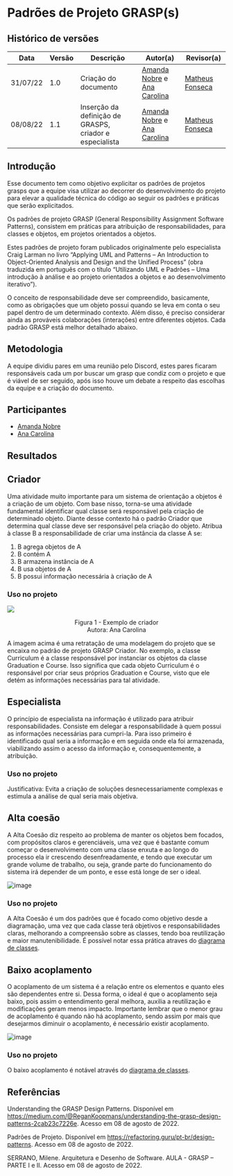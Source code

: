 # Padrões de Projeto GRASP(s)

## Histórico de versões
| Data     | Versão | Descrição                                               | Autor(a)                                                                                                    | Revisor(a) |
| -------- | ------ | ------------------------------------------------------- | ----------------------------------------------------------------------------------------------------------- | ---------- |
| 31/07/22 | 1.0    | Criação do documento                                    | [Amanda Nobre](https://github.com/AmandaNbr) e [Ana Carolina](https://github.com/AnaCarolinaRodriguesLeite) | [Matheus Fonseca](https://github.com/gatotabaco)           |
| 08/08/22 | 1.1    | Inserção da definição de GRASPS, criador e especialista | [Amanda Nobre](https://github.com/AmandaNbr) e [Ana Carolina](https://github.com/AnaCarolinaRodriguesLeite) | [Matheus Fonseca](https://github.com/gatotabaco)           |

## Introdução

Esse documento tem como objetivo explicitar os padrões de projetos grasps que a equipe visa utilizar ao decorrer do desenvolvimento do projeto para elevar a qualidade técnica do código 
ao seguir os padrões e práticas que serão explicitados.

Os padrões de projeto GRASP (General Responsibility Assignment Software Patterns), consistem em práticas para atribuição de responsabilidades, para classes e objetos, em projetos orientados a objetos.

Estes padrões de projeto foram publicados originalmente pelo especialista Craig Larman no livro “Applying UML and Patterns – An Introduction to Object-Oriented Analysis and Design and the Unified Process” (obra traduzida em português com o título “Utilizando UML e Padrões – Uma introdução à análise e ao projeto orientados a objetos e ao desenvolvimento iterativo”).

O conceito de responsabilidade deve ser compreendido, basicamente, como as obrigações que um objeto possui quando se leva em conta o seu papel dentro de um determinado contexto. Além disso, é preciso considerar ainda as prováveis colaborações (interações) entre diferentes objetos. Cada padrão GRASP está melhor detalhado abaixo.

## Metodologia

A equipe dividiu pares em uma reunião pelo Discord, estes pares ficaram responsáveis cada um por buscar um grasp que condiz com o projeto e que é viável de ser seguido, após isso houve um debate a respeito das escolhas da equipe e a criação do documento.


## Participantes

- [Amanda Nobre](https://github.com/AmandaNbr)
- [Ana Carolina](https://github.com/AnaCarolinaRodriguesLeite)

## Resultados

<!-- Criador; Especialista na Informação; Alta Coesão; Baixo Acoplamento; Controlador; Polimorfismo; Indireção; Fabricação ou Invenção Pura e Variações Protegidas.-->

## Criador
Uma atividade muito importante para um sistema de orientação a objetos é a criação de um objeto. Com base nisso, torna-se uma atividade fundamental identificar qual classe será responsável pela criação de determinado objeto. Diante desse contexto há o padrão Criador que determina qual classe deve ser responsável pela criação do objeto. Atribua à classe B a responsabilidade de criar uma instância da classe A se:

1. B agrega objetos de A
2. B contém A
3. B armazena instância de A
4. B usa objetos de A
5. B possui informação necessária à criação de A

### Uso no projeto

<img src="images/GRASPS/Criador.png" align = "center" />
<p align = "center"> 
Figura 1 - Exemplo de criador <br>
Autora:  Ana Carolina
</p>

A imagem acima é uma retratação de uma modelagem do projeto que se encaixa no padrão de projeto GRASP Criador. No exemplo, a classe Curriculum é a classe responsável por instanciar os objetos da classe Graduation e Course. Isso significa que cada objeto Curriculum é o responsável por criar seus próprios Graduation e Course, visto que ele detém as informações necessárias para tal atividade.


## Especialista
O princípio de especialista na informação é utilizado para atribuir responsabilidades. Consiste em delegar a responsabilidade à quem possui as informações necessárias para cumpri-la. Para isso primeiro é identificado qual seria a informação e em seguida onde ela foi armazenada, viabilizando assim o acesso da informação e, consequentemente, a atribuição.

### Uso no projeto
Justificativa: Evita a criação de soluções desnecessariamente complexas e estimula a análise de qual seria mais objetiva.


## Alta coesão
A Alta Coesão diz respeito ao problema de manter os objetos bem focados, com 
propósitos claros e gerenciáveis, uma vez que é bastante comum começar o desenvolvimento com uma classe enxuta e ao longo do processo ela ir crescendo desenfreadamente, 
e tendo que executar um grande volume de trabalho, ou seja, grande parte do funcionamento do sistema irá depender de um ponto, e esse está longe de ser o ideal.

![image](https://user-images.githubusercontent.com/44625056/184447382-e1dfa6b1-980b-42a8-ade5-29988894a07a.png)

### Uso no projeto
A Alta Coesão é um dos padrões que é focado como objetivo desde a diagramação, uma vez que cada classe terá objetivos e responsabilidades claras, melhorando a compreensão sobre as classes,
tendo boa reutilização e maior manutenibilidade. É possível notar essa prática atraves do [diagrama de classes](Modelagem/diagrama-classes.md).


## Baixo acoplamento
O acoplamento de um sistema é a relação entre os elementos e quanto eles são dependentes entre si. Dessa forma, o ideal é que o acoplamento seja baixo, pois assim o entendimento geral melhora, 
auxilia a reutilização e modificações geram menos impacto. Importante lembrar que o menor grau de acoplamento é quando não há acoplamento, sendo assim por mais que desejarmos diminuir o 
acoplamento, é necessário existir acoplamento.

![image](https://user-images.githubusercontent.com/44625056/184447487-cb875ada-aac2-43da-bfd9-d4765b70c8d7.png)

### Uso no projeto
O baixo acoplamento é notável através do [diagrama de classes](Modelagem/diagrama-classes.md).


## Referências

Understanding the GRASP Design Patterns. Disponível em https://medium.com/@ReganKoopmans/understanding-the-grasp-design-patterns-2cab23c7226e. Acesso em 08 de agosto de 2022.

Padrões de Projeto. Disponível em <https://refactoring.guru/pt-br/design-patterns>. Acesso em 08 de agosto de 2022.

SERRANO, Milene. Arquitetura e Desenho de Software. AULA - GRASP – PARTE I e II. Acesso em 08 de agosto de 2022.
